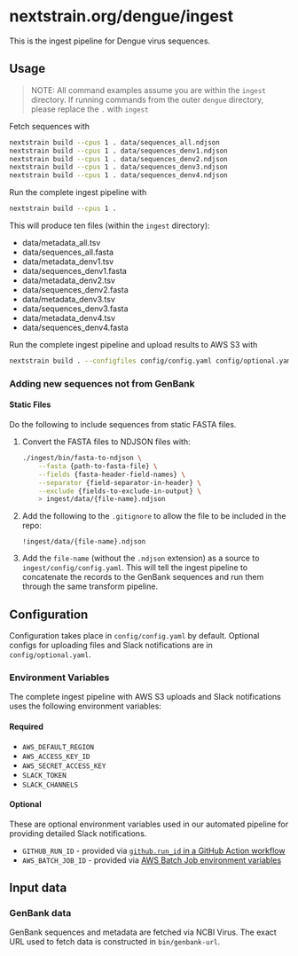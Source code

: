 # nextstrain.org/dengue/ingest

This is the ingest pipeline for Dengue virus sequences.

## Usage

> NOTE: All command examples assume you are within the `ingest` directory.
> If running commands from the outer `dengue` directory, please replace the `.` with `ingest`

Fetch sequences with

```sh
nextstrain build --cpus 1 . data/sequences_all.ndjson
nextstrain build --cpus 1 . data/sequences_denv1.ndjson
nextstrain build --cpus 1 . data/sequences_denv2.ndjson
nextstrain build --cpus 1 . data/sequences_denv3.ndjson
nextstrain build --cpus 1 . data/sequences_denv4.ndjson
```

Run the complete ingest pipeline with

```sh
nextstrain build --cpus 1 .
```

This will produce ten files (within the `ingest` directory):

- data/metadata_all.tsv
- data/sequences_all.fasta
- data/metadata_denv1.tsv
- data/sequences_denv1.fasta
- data/metadata_denv2.tsv
- data/sequences_denv2.fasta
- data/metadata_denv3.tsv
- data/sequences_denv3.fasta
- data/metadata_denv4.tsv
- data/sequences_denv4.fasta


Run the complete ingest pipeline and upload results to AWS S3 with

```sh
nextstrain build . --configfiles config/config.yaml config/optional.yaml
```

### Adding new sequences not from GenBank

#### Static Files

Do the following to include sequences from static FASTA files.

1. Convert the FASTA files to NDJSON files with:

    ```sh
    ./ingest/bin/fasta-to-ndjson \
        --fasta {path-to-fasta-file} \
        --fields {fasta-header-field-names} \
        --separator {field-separator-in-header} \
        --exclude {fields-to-exclude-in-output} \
        > ingest/data/{file-name}.ndjson
    ```

2. Add the following to the `.gitignore` to allow the file to be included in the repo:

    ```gitignore
    !ingest/data/{file-name}.ndjson
    ```

3. Add the `file-name` (without the `.ndjson` extension) as a source to `ingest/config/config.yaml`. This will tell the ingest pipeline to concatenate the records to the GenBank sequences and run them through the same transform pipeline.

## Configuration

Configuration takes place in `config/config.yaml` by default.
Optional configs for uploading files and Slack notifications are in `config/optional.yaml`.

### Environment Variables

The complete ingest pipeline with AWS S3 uploads and Slack notifications uses the following environment variables:

#### Required

- `AWS_DEFAULT_REGION`
- `AWS_ACCESS_KEY_ID`
- `AWS_SECRET_ACCESS_KEY`
- `SLACK_TOKEN`
- `SLACK_CHANNELS`

#### Optional

These are optional environment variables used in our automated pipeline for providing detailed Slack notifications.

- `GITHUB_RUN_ID` - provided via [`github.run_id` in a GitHub Action workflow](https://docs.github.com/en/actions/learn-github-actions/contexts#github-context)
- `AWS_BATCH_JOB_ID` - provided via [AWS Batch Job environment variables](https://docs.aws.amazon.com/batch/latest/userguide/job_env_vars.html)

## Input data

### GenBank data

GenBank sequences and metadata are fetched via NCBI Virus.
The exact URL used to fetch data is constructed in `bin/genbank-url`.
